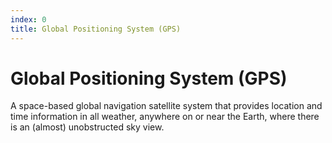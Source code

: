 ```yaml
---
index: 0
title: Global Positioning System (GPS)
---
```

# Global Positioning System (GPS)

A space-based global navigation satellite system that provides location and time information in all weather, anywhere on or near the Earth, where there is an (almost) unobstructed sky view.